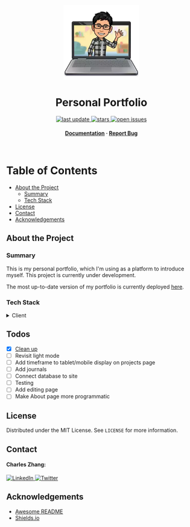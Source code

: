 <div align="center">

<!-- Title -->

<img src="public/assets/images/readme.webp" alt="logo" width="200" height="auto" />
<h1>Personal Portfolio</h1>

<!-- Badges -->

<p>
    <a href="">
        <img src="https://img.shields.io/github/last-commit/czhangy/Personal-Portfolio" alt="last update" />
    </a>
    <a href="https://github.com/czhangy/Personal-Portfolio/stargazers">
        <img src="https://img.shields.io/github/stars/czhangy/Personal-Portfolio" alt="stars" />
    </a>
    <a href="https://github.com/czhangy/Personal-Portfolio/issues/">
        <img src="https://img.shields.io/github/issues/czhangy/Personal-Portfolio" alt="open issues" />
</p>
<h4>
    <a href="https://github.com/czhangy/Personal-Portfolio">Documentation</a>
    <span> · </span>
    <a href="https://github.com/czhangy/Personal-Portfolio/issues">Report Bug</a>
</h4>

</div>

<br />

<!-- Table of Contents -->

# Table of Contents

-   [About the Project](#about-the-project)
    -   [Summary](#summary)
    -   [Tech Stack](#tech-stack)
-   [License](#license)
-   [Contact](#contact)
-   [Acknowledgements](#acknowledgements)

<!-- About the Project -->

## About the Project

<!-- Summary -->

### Summary

This is my personal portfolio, which I'm using as a platform to introduce myself. This project is currently under development.

The most up-to-date version of my portfolio is currently deployed [here](https://czhangy.io).

### Tech Stack

<!-- Shields.io Badges: https://github.com/Ileriayo/markdown-badges -->

<details>
    <summary>Client</summary>
    <br />
    <a href="https://www.typescriptlang.org/">
        <img src="https://img.shields.io/badge/typescript-%23007ACC.svg?style=for-the-badge&logo=typescript&logoColor=white" alt="TypeScript" />
    </a>
    <a href="https://nextjs.org/">
        <img src="https://img.shields.io/badge/Next-black?style=for-the-badge&logo=next.js&logoColor=white" alt="NextJS" />
    </a>
    <a href="https://reactjs.org/">
        <img src="https://img.shields.io/badge/react-%2320232a.svg?style=for-the-badge&logo=react&logoColor=%2361DAFB" alt="ReactJS" />
    </a>
    <a href="https://sass-lang.com/">
        <img src="https://img.shields.io/badge/SASS-hotpink.svg?style=for-the-badge&logo=SASS&logoColor=white" alt="SASS" />
    </a>
</details>

<!-- To-Dos -->

## Todos

-   [x] [Clean up](https://github.com/czhangy/Personal-Portfolio/pull/11)
-   [ ] Revisit light mode
-   [ ] Add timeframe to tablet/mobile display on projects page
-   [ ] Add journals
-   [ ] Connect database to site
-   [ ] Testing
-   [ ] Add editing page
-   [ ] Make About page more programmatic

## License

Distributed under the MIT License. See `LICENSE` for more information.

<!-- Contact -->

## Contact

#### Charles Zhang:

<a href="https://www.linkedin.com/in/charles-zhang-14746519b/">
    <img src="https://img.shields.io/badge/LinkedIn-0077B5?style=for-the-badge&logo=linkedin&logoColor=white" alt="LinkedIn" />
</a>
<a href="https://twitter.com/czhangy_">
    <img src="https://img.shields.io/badge/Twitter-1DA1F2?style=for-the-badge&logo=twitter&logoColor=white" alt="Twitter" />
</a>

<!-- Acknowledgments -->

## Acknowledgements

-   [Awesome README](https://github.com/matiassingers/awesome-readme)
-   [Shields.io](https://shields.io/)
